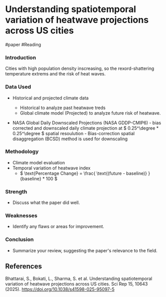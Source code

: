 # Understanding spatiotemporal variation of heatwave projections across US cities

#paper #Reading


### Introduction
Cities with high population density inscreasing, so the rexord-shattering temperature extrems and the risk of heat waves. 



### Data Used

- Historical and projected climate data
    - Historical to analyze past heatwave treds
    - Global climate model (Projected) to analyze future risk of heatwave.

- NASA Global Daily Downscaled Projections (NASA GDDP-CMIP6) - bias corrected and downscaled daily climate projection at $ 0.25^\degree * 0.25^\degree $ spatial resoulution - Bias-correction spatial disaggregation (BCSD) method is used for downscaling

### Methodology

- Climate model evaluation
- Temporal variation of heatwave index
    - $ \text{Percentage Change} = \frac{ \text{(future - baseline)} } {baseline} * 100 $

### Strength

- Discuss what the paper did well.

### Weaknesses

- Identify any flaws or areas for improvement.

### Conclusion

- Summarize your review, suggesting the paper's relevance to the field.




## References

Bhattarai, S., Bokati, L., Sharma, S. et al. Understanding spatiotemporal variation of heatwave projections across US cities. Sci Rep 15, 10643 (2025). https://doi.org/10.1038/s41598-025-95097-5